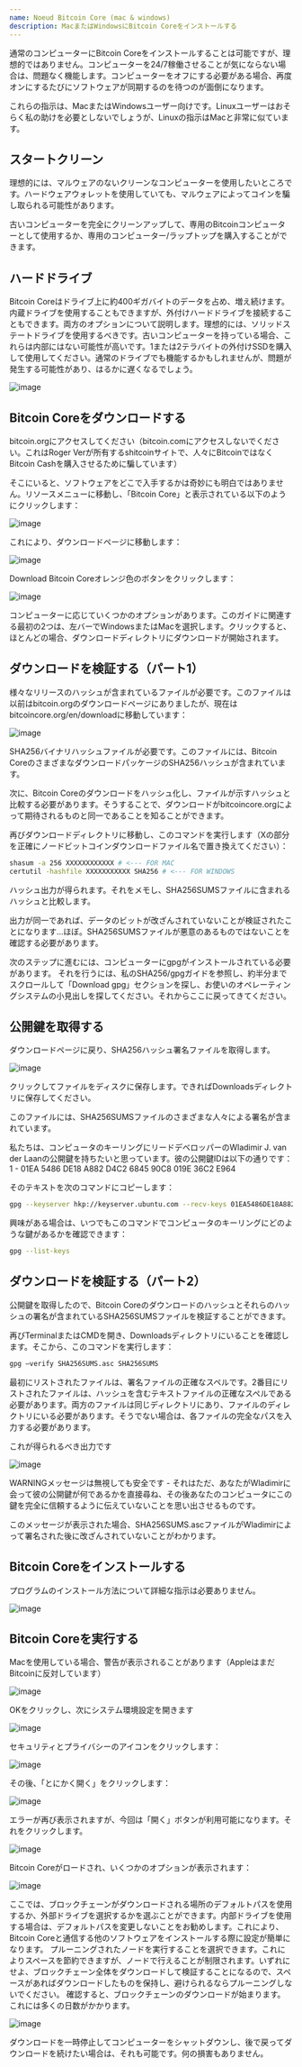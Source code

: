 ```yaml
---
name: Noeud Bitcoin Core (mac & windows)
description: MacまたはWindowsにBitcoin Coreをインストールする
---
```


通常のコンピューターにBitcoin Coreをインストールすることは可能ですが、理想的ではありません。コンピューターを24/7稼働させることが気にならない場合は、問題なく機能します。コンピューターをオフにする必要がある場合、再度オンにするたびにソフトウェアが同期するのを待つのが面倒になります。

これらの指示は、MacまたはWindowsユーザー向けです。Linuxユーザーはおそらく私の助けを必要としないでしょうが、Linuxの指示はMacと非常に似ています。

## スタートクリーン

理想的には、マルウェアのないクリーンなコンピューターを使用したいところです。ハードウェアウォレットを使用していても、マルウェアによってコインを騙し取られる可能性があります。

古いコンピューターを完全にクリーンアップして、専用のBitcoinコンピューターとして使用するか、専用のコンピューター/ラップトップを購入することができます。

## ハードドライブ

Bitcoin Coreはドライブ上に約400ギガバイトのデータを占め、増え続けます。内蔵ドライブを使用することもできますが、外付けハードドライブを接続することもできます。両方のオプションについて説明します。理想的には、ソリッドステートドライブを使用するべきです。古いコンピューターを持っている場合、これらは内部にはない可能性が高いです。1または2テラバイトの外付けSSDを購入して使用してください。通常のドライブでも機能するかもしれませんが、問題が発生する可能性があり、はるかに遅くなるでしょう。

![image](assets/1.webp)

## Bitcoin Coreをダウンロードする

bitcoin.orgにアクセスしてください（bitcoin.comにアクセスしないでください。これはRoger Verが所有するshitcoinサイトで、人々にBitcoinではなくBitcoin Cashを購入させるために騙しています）

そこにいると、ソフトウェアをどこで入手するかは奇妙にも明白ではありません。リソースメニューに移動し、「Bitcoin Core」と表示されている以下のようにクリックします：

![image](assets/2.webp)

これにより、ダウンロードページに移動します：

![image](assets/3.webp)

Download Bitcoin Coreオレンジ色のボタンをクリックします：

![image](assets/4.webp)

コンピューターに応じていくつかのオプションがあります。このガイドに関連する最初の2つは、左バーでWindowsまたはMacを選択します。クリックすると、ほとんどの場合、ダウンロードディレクトリにダウンロードが開始されます。

## ダウンロードを検証する（パート1）

様々なリリースのハッシュが含まれているファイルが必要です。このファイルは以前はbitcoin.orgのダウンロードページにありましたが、現在はbitcoincore.org/en/downloadに移動しています：

![image](assets/5.webp)

SHA256バイナリハッシュファイルが必要です。このファイルには、Bitcoin CoreのさまざまなダウンロードパッケージのSHA256ハッシュが含まれています。

次に、Bitcoin Coreのダウンロードをハッシュ化し、ファイルが示すハッシュと比較する必要があります。そうすることで、ダウンロードがbitcoincore.orgによって期待されるものと同一であることを知ることができます。

再びダウンロードディレクトリに移動し、このコマンドを実行します（Xの部分を正確にノードビットコインダウンロードファイル名で置き換えてください）：

```bash
shasum -a 256 XXXXXXXXXXXX # <--- FOR MAC
certutil -hashfile XXXXXXXXXXX SHA256 # <--- FOR WINDOWS
```

ハッシュ出力が得られます。それをメモし、SHA256SUMSファイルに含まれるハッシュと比較します。

出力が同一であれば、データのビットが改ざんされていないことが検証されたことになります…ほぼ。SHA256SUMSファイルが悪意のあるものではないことを確認する必要があります。

次のステップに進むには、コンピューターにgpgがインストールされている必要があります。
それを行うには、私のSHA256/gpgガイドを参照し、約半分までスクロールして「Download gpg」セクションを探し、お使いのオペレーティングシステムの小見出しを探してください。それからここに戻ってきてください。
## 公開鍵を取得する

ダウンロードページに戻り、SHA256ハッシュ署名ファイルを取得します。

![image](assets/6.webp)

クリックしてファイルをディスクに保存します。できればDownloadsディレクトリに保存してください。

このファイルには、SHA256SUMSファイルのさまざまな人々による署名が含まれています。

私たちは、コンピュータのキーリングにリードデベロッパーのWladimir J. van der Laanの公開鍵を持ちたいと思っています。彼の公開鍵IDは以下の通りです：
1 - 01EA 5486 DE18 A882 D4C2 6845 90C8 019E 36C2 E964

そのテキストを次のコマンドにコピーします：

```bash
gpg --keyserver hkp://keyserver.ubuntu.com --recv-keys 01EA5486DE18A882D4C2684590C8019E36C2E964
```

興味がある場合は、いつでもこのコマンドでコンピュータのキーリングにどのような鍵があるかを確認できます：

```bash
gpg --list-keys
```

## ダウンロードを検証する（パート2）

公開鍵を取得したので、Bitcoin Coreのダウンロードのハッシュとそれらのハッシュの署名が含まれているSHA256SUMSファイルを検証することができます。

再びTerminalまたはCMDを開き、Downloadsディレクトリにいることを確認します。そこから、このコマンドを実行します：

```bash
gpg –verify SHA256SUMS.asc SHA256SUMS
```

最初にリストされたファイルは、署名ファイルの正確なスペルです。2番目にリストされたファイルは、ハッシュを含むテキストファイルの正確なスペルである必要があります。両方のファイルは同じディレクトリにあり、ファイルのディレクトリにいる必要があります。そうでない場合は、各ファイルの完全なパスを入力する必要があります。

これが得られるべき出力です

![image](assets/7.webp)

WARNINGメッセージは無視しても安全です - それはただ、あなたがWladimirに会って彼の公開鍵が何であるかを直接尋ね、その後あなたのコンピュータにこの鍵を完全に信頼するように伝えていないことを思い出させるものです。

このメッセージが表示された場合、SHA256SUMS.ascファイルがWladimirによって署名された後に改ざんされていないことがわかります。

## Bitcoin Coreをインストールする

プログラムのインストール方法について詳細な指示は必要ありません。

![image](assets/8.webp)

## Bitcoin Coreを実行する

Macを使用している場合、警告が表示されることがあります（AppleはまだBitcoinに反対しています）

![image](assets/9.webp)

OKをクリックし、次にシステム環境設定を開きます

![image](assets/10.webp)

セキュリティとプライバシーのアイコンをクリックします：

![image](assets/11.webp)

その後、「とにかく開く」をクリックします：

![image](assets/12.webp)

エラーが再び表示されますが、今回は「開く」ボタンが利用可能になります。それをクリックします。

![image](assets/13.webp)

Bitcoin Coreがロードされ、いくつかのオプションが表示されます：

![image](assets/14.webp)

ここでは、ブロックチェーンがダウンロードされる場所のデフォルトパスを使用するか、外部ドライブを選択するかを選ぶことができます。内部ドライブを使用する場合は、デフォルトパスを変更しないことをお勧めします。これにより、Bitcoin Coreと通信する他のソフトウェアをインストールする際に設定が簡単になります。
プルーニングされたノードを実行することを選択できます。これによりスペースを節約できますが、ノードで行えることが制限されます。いずれにせよ、ブロックチェーン全体をダウンロードして検証することになるので、スペースがあればダウンロードしたものを保持し、避けられるならプルーニングしないでください。
確認すると、ブロックチェーンのダウンロードが始まります。これには多くの日数がかかります。

![image](assets/15.webp)

ダウンロードを一時停止してコンピューターをシャットダウンし、後で戻ってダウンロードを続けたい場合は、それも可能です。何の損害もありません。